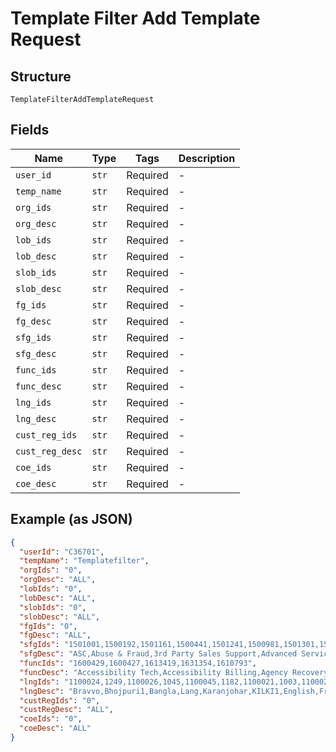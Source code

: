 
# Template Filter Add Template Request

## Structure

`TemplateFilterAddTemplateRequest`

## Fields

| Name | Type | Tags | Description |
|  --- | --- | --- | --- |
| `user_id` | `str` | Required | - |
| `temp_name` | `str` | Required | - |
| `org_ids` | `str` | Required | - |
| `org_desc` | `str` | Required | - |
| `lob_ids` | `str` | Required | - |
| `lob_desc` | `str` | Required | - |
| `slob_ids` | `str` | Required | - |
| `slob_desc` | `str` | Required | - |
| `fg_ids` | `str` | Required | - |
| `fg_desc` | `str` | Required | - |
| `sfg_ids` | `str` | Required | - |
| `sfg_desc` | `str` | Required | - |
| `func_ids` | `str` | Required | - |
| `func_desc` | `str` | Required | - |
| `lng_ids` | `str` | Required | - |
| `lng_desc` | `str` | Required | - |
| `cust_reg_ids` | `str` | Required | - |
| `cust_reg_desc` | `str` | Required | - |
| `coe_ids` | `str` | Required | - |
| `coe_desc` | `str` | Required | - |

## Example (as JSON)

```json
{
  "userId": "C36701",
  "tempName": "Templatefilter",
  "orgIds": "0",
  "orgDesc": "ALL",
  "lobIds": "0",
  "lobDesc": "ALL",
  "slobIds": "0",
  "slobDesc": "ALL",
  "fgIds": "0",
  "fgDesc": "ALL",
  "sfgIds": "1501001,1500192,1501161,1500441,1501241,1500981,1501301,1501181,1501061,1500501",
  "sfgDesc": "ASC,Abuse & Fraud,3rd Party Sales Support,Advanced Service Center,Advanced Convention Services - Service Desk,Agency Recovery Management,CB Fulfillment,CB Access Transport Tech,Bulk Owner Support,CB Network Provisioning",
  "funcIds": "1600429,1600427,1613419,1631354,1610793",
  "funcDesc": "Accessibility Tech,Accessibility Billing,Agency Recovery Management,Agent Transfer Comm Center Missed Go Back,Alarm.com",
  "lngIds": "1100024,1249,1100026,1045,1100045,1182,1100021,1003,1100028",
  "lngDesc": "Bravvo,Bhojpuri1,Bangla,Lang,Karanjohar,KILKI1,English,French,INDIA",
  "custRegIds": "0",
  "custRegDesc": "ALL",
  "coeIds": "0",
  "coeDesc": "ALL"
}
```

